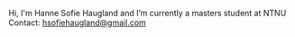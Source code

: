 Hi, I'm Hanne Sofie Haugland and I’m currently a masters student at NTNU
Contact: hsofiehaugland@gmail.com

<!---
hannehaugland/hannehaugland is a ✨ special ✨ repository because its `README.md` (this file) appears on your GitHub profile.
You can click the Preview link to take a look at your changes.
--->
